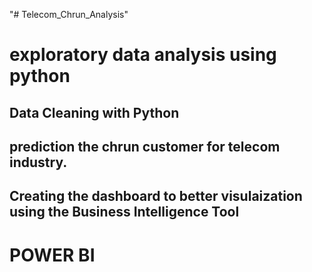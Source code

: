"# Telecom_Chrun_Analysis" 
# exploratory data analysis using python
## Data Cleaning with Python
## prediction the chrun customer for telecom industry.
## Creating the dashboard to better visulaization using the Business Intelligence Tool
# POWER BI
 